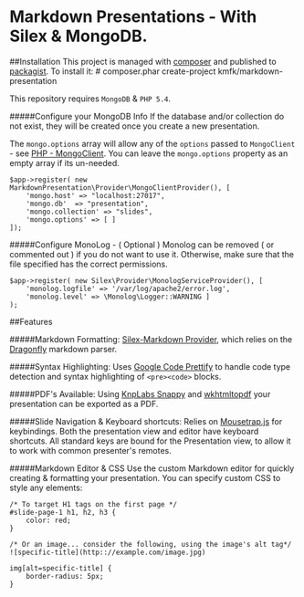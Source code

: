 # Markdown Presentations - With Silex & MongoDB. 

##Installation
This project is managed with [composer](http://getcomposer.org/) and published to [packagist](https://packagist.org/packages/kmfk/markdown-presentation). To install it:
	# composer.phar create-project kmfk/markdown-presentation


This repository requires `MongoDB` & `PHP 5.4`. 

#####Configure your MongoDB Info
If the database and/or collection do not exist, they will be created once you create a new presentation. 

The `mongo.options` array will allow any of the `options` passed to `MongoClient` - see [PHP - MongoClient](http://php.net/manual/en/class.mongoclient.php).  You can leave the `mongo.options` property as an empty array if its un-needed.

	$app->register( new MarkdownPresentation\Provider\MongoClientProvider(), [ 
		'mongo.host' => "localhost:27017",
		'mongo.db'	=> "presentation",
		'mongo.collection' => "slides",
		'mongo.options' => [ ]
	]);

#####Configure MonoLog - ( Optional )
Monolog can be removed ( or commented out ) if you do not want to use it.  Otherwise, make sure that the file specified has the correct permissions.

	$app->register( new Silex\Provider\MonologServiceProvider(), [ 
		'monolog.logfile' => '/var/log/apache2/error.log', 
		'monolog.level' => \Monolog\Logger::WARNING ] 
	);


##Features

#####Markdown Formatting:
[Silex-Markdown Provider](https://github.com/nicl/Silex-Markdown), which relies on the [Dragonfly](https://github.com/dflydev/dflydev-markdown) markdown parser.

#####Syntax Highlighting:
Uses [Google Code Prettify](https://code.google.com/p/google-code-prettify/) to handle code type detection and syntax highlighting of `<pre><code>` blocks.

#####PDF's Available:
Using [KnpLabs Snappy](https://github.com/KnpLabs/snappy) and [wkhtmltopdf](http://wkhtmltopdf.googlecode.com/) your presentation can be exported as a PDF.

#####Slide Navigation & Keyboard shortcuts:
Relies on [Mousetrap.js](http://craig.is/killing/mice) for keybindings.
Both the presentation view and editor have keyboard shortcuts. All standard keys are bound for the Presentation view, to allow it to work with common presenter's remotes.

#####Markdown Editor & CSS
Use the custom Markdown editor for quickly creating & formatting your presentation.  You can specify custom CSS to style any elements:

	/* To target H1 tags on the first page */
	#slide-page-1 h1, h2, h3 {
		color: red;
	}

	/* Or an image... consider the following, using the image's alt tag*/
	![specific-title](http:://example.com/image.jpg)
	
	img[alt=specific-title] {
		border-radius: 5px;
	}
